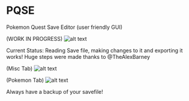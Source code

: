 # PQSE
Pokemon Quest Save Editor (user friendly GUI)

(WORK IN PROGRESS)
![alt text](https://github.com/xSillusx/PQSE/blob/master/screen.PNG)


Current Status: Reading Save file, making changes to it and exporting it works!
Huge steps were made thanks to @TheAlexBarney

(Misc Tab)
![alt text](https://github.com/xSillusx/PQSE/blob/master/screen2.PNG)

(Pokemon Tab)
![alt text](https://github.com/xSillusx/PQSE/blob/master/screen3.PNG)



Always have a backup of your savefile!
